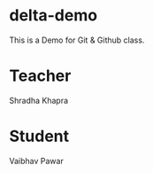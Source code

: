 # delta-demo
This is a Demo for Git &amp; Github class.

# Teacher
Shradha Khapra

# Student
Vaibhav Pawar

